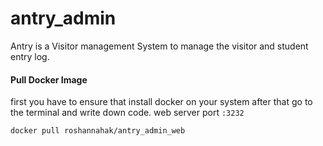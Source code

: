 # antry_admin

Antry is a Visitor management System to manage the visitor and student entry log.

#### Pull Docker Image
first you have to ensure that install docker on your system after that go to the terminal and write down code.
web server port `:3232`
```
docker pull roshannahak/antry_admin_web
```

